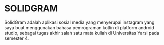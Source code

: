 # SOLIDGRAM

SolidGram adalah aplikasi sosial media yang menyerupai instagram yang saya buat menggunakan bahasa pemrograman kotlin di platform android studio, sebagai tugas akhir salah satu mata kuliah di Universitas Yarsi pada semester 4.

